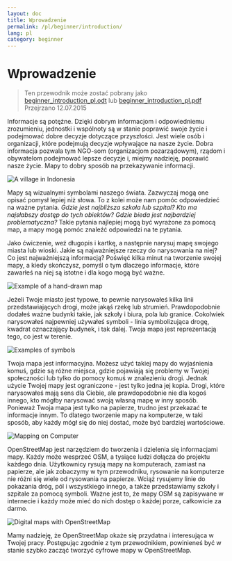 ```yaml
---
layout: doc
title: Wprowadzenie
permalink: /pl/beginner/introduction/
lang: pl
category: beginner
---
```


Wprowadzenie
============

> Ten przewodnik może zostać pobrany jako [beginner_introduction_pl.odt](/files/beginner_introduction_pl.odt) lub [beginner_introduction_pl.pdf](/files/beginner_introduction_pl.pdf)  
> Przejrzano 12.07.2015  

Informacje są potężne. Dzięki dobrym informacjom i odpowiedniemu zrozumieniu, jednostki i wspólnoty są w stanie poprawić swoje życie i podejmować dobre decyzje dotyczące przyszłości. Jest wiele osób i organizacji, które podejmują decyzje wpływające na nasze życie. Dobra informacja pozwala tym NGO-som (organizacjom pozarządowym), rządom i obywatelom podejmować lepsze decyzje i, miejmy nadzieję, poprawić nasze życie. Mapy to dobry sposób na przekazywanie informacji. 

![A village in Indonesia][]

Mapy są wizualnymi symbolami naszego świata. Zazwyczaj mogą one opisać pomysł lepiej niż słowa. To z kolei może nam pomóc odpowiedzieć na ważne pytania. *Gdzie jest najbliższa szkoła lub szpital? Kto ma najsłabszy dostęp do tych obiektów? Gdzie bieda jest najbardziej problematyczna?* Takie pytania najlepiej mogą być wyrażone za pomocą map, a mapy mogą pomóc znaleźć odpowiedzi na te pytania. 

Jako ćwiczenie, weź długopis i kartkę, a następnie narysuj mapę swojego miasta lub wioski. Jakie są najważniejsze rzeczy do narysowania na niej? Co jest najważniejszą informacją? Poświęć kilka minut na tworzenie swojej mapy, a kiedy skończysz, pomyśl o tym dlaczego informacje, które zawarłeś na niej są istotne i dla kogo mogą być ważne.

![Example of a hand-drawn map][]

Jeżeli Twoje miasto jest typowe, to pewnie narysowałeś kilka linii przedstawiających drogi, może jakąś rzekę lub strumień. Prawdopodobnie dodałeś ważne budynki takie, jak szkoły i biura, pola lub granice. Cokolwiek narysowałeś najpewniej używałeś symboli - linia symbolizująca drogę, kwadrat oznaczający budynek, i tak dalej. Twoja mapa jest reprezentacją tego, co jest w terenie.

![Examples of symbols][]

Twoja mapa jest informacyjna. Możesz użyć takiej mapy do wyjaśnienia komuś, gdzie są różne miejsca, gdzie pojawiają się problemy w Twojej społeczności lub tylko do pomocy komuś w znalezieniu drogi. Jednak użycie Twojej mapy jest ograniczone - jest tylko jedna jej kopia. Drogi, które narysowałeś mają sens dla Ciebie, ale prawdopodobnie nie dla kogoś innego, kto mógłby narysować swoją własną mapę w inny sposób. Ponieważ Twoja mapa jest tylko na papierze, trudno jest przekazać te informacje innym. To dlatego tworzenie mapy na komputerze, w taki sposób, aby każdy mógł się do niej dostać, może być bardziej wartościowe. 

![Mapping on Computer][]

OpenStreetMap jest narzędziem do tworzenia i dzielenia się informacjami mapy. Każdy może wesprzeć OSM, a tysiące ludzi dołącza do projektu każdego dnia. Użytkownicy rysują mapy na komputerach, zamiast na papierze, ale jak zobaczymy w tym przewodniku, rysowanie na komputerze nie różni się wiele od rysowania na papierze. Wciąż rysujemy linie do pokazania dróg, pól i wszystkiego innego, a także przedstawiamy szkoły i szpitale za pomocą symboli. Ważne jest to, że mapy OSM są zapisywane w internecie i każdy może mieć do nich dostęp o każdej porze, całkowicie za darmo.

![Digital maps with OpenStreetMap][]

Mamy nadzieję, że OpenStreetMap okaże się przydatna i interesująca w Twojej pracy. Postępując zgodnie z tym przewodnikiem, powinieneś być w stanie szybko zacząć tworzyć cyfrowe mapy w OpenStreetMap.


[A village in Indonesia]: /images/beginner/village-in-indonesia.png
[Example of a hand-drawn map]: /images/beginner/hand-drawn-map.png
[Examples of symbols]: /images/beginner/examples-of-symbols.png
[Mapping on Computer]: /images/beginner/mapping-on-computer.png
[Digital maps with OpenStreetMap]: /images/beginner/digital-maps-with-osm.png